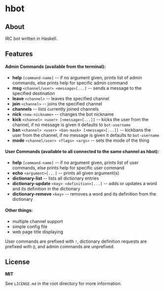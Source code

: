 hbot
====

About
-----
IRC bot written in Haskell.

Features
--------

#### Admin Commands (available from the terminal):

 * **help** `[command-name]` -- if no argument given, prints list of admin commands, else prints help for specific admin command
 * **msg** `<channel/user> <message>[...]` -- sends a message to the specified destination
 * **leave** `<channel>` -- leaves the specified channel
 * **join** `<channel>` -- joins the specified channel
 * **channels** -- lists currently joined channels
 * **nick** `<new-nickname>` -- changes the bot nickname
 * **kick** `<channel> <user> [<message>[...]]` -- kicks the user from the channel, if no message is given it defaults to `bot-username`
 * **ban** `<channel> <user> <ban-mask> [<message>[...]]` -- kickbans the user from the channel, if no message is given it defaults to `bot-username`
 * **mode** `<channel/user> <flags> <args>` -- sets the mode of the thing

#### User Commands (available to all connected to the same channel as hbot): 

 * **help** `[command-name]` -- if no argument given, prints list of user commands, else prints help for specific user command
 * **echo** `<argument>[...]` -- prints all given argument(s)
 * **dictionary-list** -- lists all dictionary entries
 * **dictionary-update** `<key> <definition>[...]` -- adds or updates a word and its definition in the dictionary
 * **dictionary-remove** `<key>` -- removes a word and its definition from the dictionary

#### Other things:

 * multiple channel support
 * simple config file
 * web page title displaying

User commands are prefixed with `!`, dictionary definition requests are prefixed with `@`, and admin commands are unprefixed.

License
-------

**MIT**

See `LICENSE.md` in the root directory for more information.
